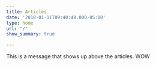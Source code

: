 ```yaml
---
title: Articles
date: '2018-01-11T09:40:48.000-05:00'
type: home
url: "/"
show_summary: true

---
```

This is a message that shows up above the articles. WOW
